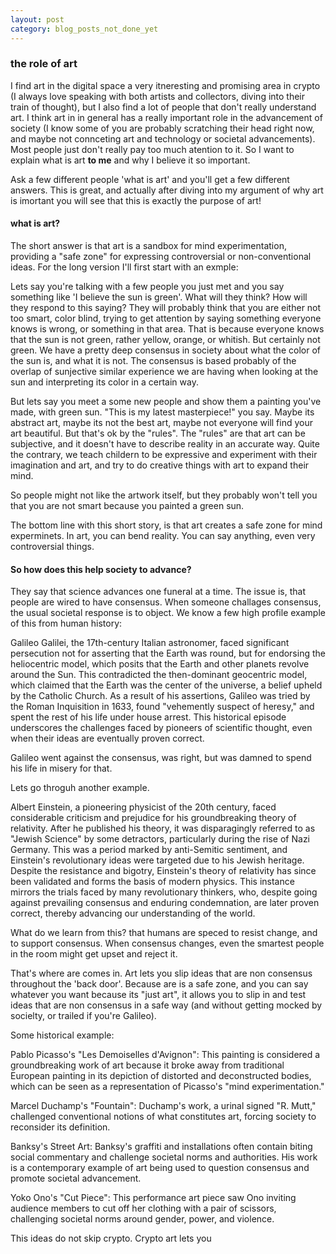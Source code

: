 ```yaml
---
layout: post
category: blog_posts_not_done_yet
---
```


### the role of art 

I find art in the digital space a very itneresting and promising area in crypto (I always love speaking with both artists and collectors, diving into their train of thought), but I also find a lot of people that don't really understand art. I think art in in general has a really important role in the advancement of society (I know some of you are probably scratching their head right now, and maybe not connceting art and technology or societal advancements). Most people just don't really pay too much atention to it. So I want to explain what is art **to me** and why I believe it so important.


Ask a few different people 'what is art' and you'll get a few different answers. This is great, and actually after diving into my argument of why art is imortant you will see that this is exactly the purpose of art! 

#### what is art?

The short answer is that art is a sandbox for mind experimentation, providing a "safe zone" for expressing controversial or non-conventional ideas. For the long version I'll first start with an exmple: 

Lets say you're talking with a few people you just met and you say something like 'I believe the sun is green'. What will they think? How will they respond to this saying? They will probably think that you are either not too smart, color blind, trying to get attention by saying something everyone knows is wrong, or something in that area. That is because everyone knows that the sun is not green, rather yellow, orange, or whitish. But certainly not green. We have a pretty deep consensus in society about what the color of the sun is, and what it is not. The consensus is based probably of the overlap of sunjective similar experience we are having when looking at the sun and interpreting its color in a certain way. 

But lets say you meet a some new people and show them a painting you've made, with green sun. "This is my latest masterpiece!" you say.
Maybe its abstract art, maybe its not the best art, maybe not everyone will find your art beautiful. But that's ok by the "rules". The "rules" are that art can be subjective, and it doesn't have to describe reality in an accurate way. Quite the contrary, we teach childern to be expressive and experiment with their imagination and art, and try to do creative things with art to expand their mind. 

So people might not like the artwork itself, but they probably won't tell you that you are not smart because you painted a green sun. 

The bottom line with this short story, is that art creates a safe zone for mind experminets. In art, you can bend reality. You can say anything, even very controversial things. 

#### So how does this help society to advance? 

They say that science advances one funeral at a time. The issue is, that people are wired to have consensus. When someone challages consensus, the usual societal response is to object. We know a few high profile example of this from human history:

Galileo Galilei, the 17th-century Italian astronomer, faced significant persecution not for asserting that the Earth was round, but for endorsing the heliocentric model, which posits that the Earth and other planets revolve around the Sun. This contradicted the then-dominant geocentric model, which claimed that the Earth was the center of the universe, a belief upheld by the Catholic Church. As a result of his assertions, Galileo was tried by the Roman Inquisition in 1633, found "vehemently suspect of heresy," and spent the rest of his life under house arrest. This historical episode underscores the challenges faced by pioneers of scientific thought, even when their ideas are eventually proven correct.

Galileo went against the consensus, was right, but was damned to spend his life in misery for that. 

Lets go throguh another example. 

Albert Einstein, a pioneering physicist of the 20th century, faced considerable criticism and prejudice for his groundbreaking theory of relativity. After he published his theory, it was disparagingly referred to as "Jewish Science" by some detractors, particularly during the rise of Nazi Germany. This was a period marked by anti-Semitic sentiment, and Einstein's revolutionary ideas were targeted due to his Jewish heritage. Despite the resistance and bigotry, Einstein's theory of relativity has since been validated and forms the basis of modern physics. This instance mirrors the trials faced by many revolutionary thinkers, who, despite going against prevailing consensus and enduring condemnation, are later proven correct, thereby advancing our understanding of the world.

What do we learn from this? that humans are speced to resist change, and to support consensus. When consensus changes, even the smartest people in the room might get upset and reject it. 

That's where are comes in. Art lets you slip ideas that are non consensus throughout the 'back door'. Because are is a safe zone, and you can say whatever you want because its "just art", it allows you to slip in and test ideas that are non consensus in a safe way (and without getting mocked by socielty, or trailed if you're Galileo).

Some historical example: 

Pablo Picasso's "Les Demoiselles d'Avignon": This painting is considered a groundbreaking work of art because it broke away from traditional European painting in its depiction of distorted and deconstructed bodies, which can be seen as a representation of Picasso's "mind experimentation."

Marcel Duchamp's "Fountain": Duchamp's work, a urinal signed "R. Mutt," challenged conventional notions of what constitutes art, forcing society to reconsider its definition.

Banksy's Street Art: Banksy's graffiti and installations often contain biting social commentary and challenge societal norms and authorities. His work is a contemporary example of art being used to question consensus and promote societal advancement.

Yoko Ono's "Cut Piece": This performance art piece saw Ono inviting audience members to cut off her clothing with a pair of scissors, challenging societal norms around gender, power, and violence.


This ideas do not skip crypto. Crypto art lets you 

